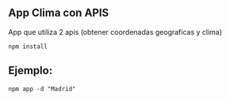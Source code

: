 

## App Clima con APIS

App que utiliza 2 apis (obtener coordenadas geograficas y clima)

```
npm install
```

## Ejemplo:

```
npm app -d "Madrid"
```